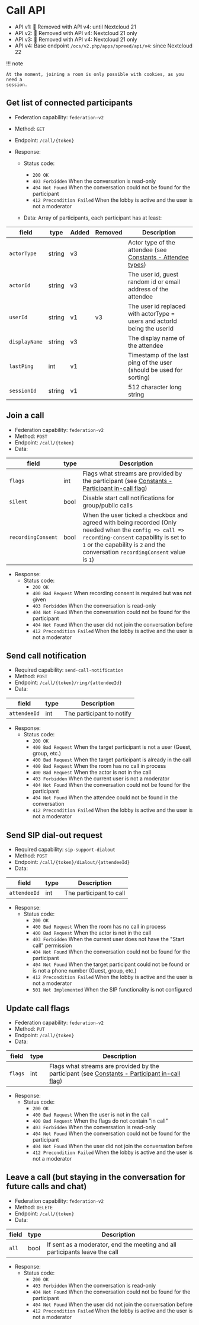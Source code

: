 # Call API

* API v1: 🏁 Removed with API v4: until Nextcloud 21
* API v2: 🏁 Removed with API v4: Nextcloud 21 only
* API v3: 🏁 Removed with API v4: Nextcloud 21 only
* API v4: Base endpoint `/ocs/v2.php/apps/spreed/api/v4`: since Nextcloud 22

!!! note

    At the moment, joining a room is only possible with cookies, as you need a
    session.

## Get list of connected participants

* Federation capability: `federation-v2`
* Method: `GET`
* Endpoint: `/call/{token}`

* Response:
    - Status code:
        + `200 OK`
        + `403 Forbidden` When the conversation is read-only
        + `404 Not Found` When the conversation could not be found for the participant
        + `412 Precondition Failed` When the lobby is active and the user is not a moderator

    - Data:
        Array of participants, each participant has at least:

| field         | type   | Added | Removed | Description                                                                                |
|---------------|--------|-------|---------|--------------------------------------------------------------------------------------------|
| `actorType`   | string | v3    |         | Actor type of the attendee (see [Constants - Attendee types](constants.md#attendee-types)) |
| `actorId`     | string | v3    |         | The user id, guest random id or email address of the attendee                              |
| `userId`      | string | v1    | v3      | The user id replaced with actorType = users and actorId being the userId                   |
| `displayName` | string | v3    |         | The display name of the attendee                                                           |
| `lastPing`    | int    | v1    |         | Timestamp of the last ping of the user (should be used for sorting)                        |
| `sessionId`   | string | v1    |         | 512 character long string                                                                  |

## Join a call

* Federation capability: `federation-v2`
* Method: `POST`
* Endpoint: `/call/{token}`
* Data:

| field              | type | Description                                                                                                                                                                                                                        |
|--------------------|------|------------------------------------------------------------------------------------------------------------------------------------------------------------------------------------------------------------------------------------|
| `flags`            | int  | Flags what streams are provided by the participant (see [Constants - Participant in-call flag](constants.md#participant-in-call-flag))                                                                                             |
| `silent`           | bool | Disable start call notifications for group/public calls                                                                                                                                                                            |
| `recordingConsent` | bool | When the user ticked a checkbox and agreed with being recorded (Only needed when the `config => call => recording-consent` capability is set to `1` or the capability is `2` and the conversation `recordingConsent` value is `1`) |

* Response:
    - Status code:
        + `200 OK`
        + `400 Bad Request` When recording consent is required but was not given
        + `403 Forbidden` When the conversation is read-only
        + `404 Not Found` When the conversation could not be found for the participant
        + `404 Not Found` When the user did not join the conversation before
        + `412 Precondition Failed` When the lobby is active and the user is not a moderator

## Send call notification

* Required capability: `send-call-notification`
* Method: `POST`
* Endpoint: `/call/{token}/ring/{attendeeId}`
* Data:

| field        | type | Description               |
|--------------|------|---------------------------|
| `attendeeId` | int  | The participant to notify |

* Response:
    - Status code:
        + `200 OK`
        + `400 Bad Request` When the target participant is not a user (Guest, group, etc.)
        + `400 Bad Request` When the target participant is already in the call
        + `400 Bad Request` When the room has no call in process
        + `400 Bad Request` When the actor is not in the call
        + `403 Forbidden` When the current user is not a moderator
        + `404 Not Found` When the conversation could not be found for the participant
        + `404 Not Found` When the attendee could not be found in the conversation
        + `412 Precondition Failed` When the lobby is active and the user is not a moderator

## Send SIP dial-out request

* Required capability: `sip-support-dialout`
* Method: `POST`
* Endpoint: `/call/{token}/dialout/{attendeeId}`
* Data:

| field        | type | Description             |
|--------------|------|-------------------------|
| `attendeeId` | int  | The participant to call |

* Response:
    - Status code:
        + `200 OK`
        + `400 Bad Request` When the room has no call in process
        + `400 Bad Request` When the actor is not in the call
        + `403 Forbidden` When the current user does not have the "Start call" permission
        + `404 Not Found` When the conversation could not be found for the participant
        + `404 Not Found` When the target participant could not be found or is not a phone number (Guest, group, etc.)
        + `412 Precondition Failed` When the lobby is active and the user is not a moderator
        + `501 Not Implemented` When the SIP functionality is not configured

## Update call flags

* Federation capability: `federation-v2`
* Method: `PUT`
* Endpoint: `/call/{token}`
* Data:

| field   | type | Description                                                                                                                            |
|---------|------|----------------------------------------------------------------------------------------------------------------------------------------|
| `flags` | int  | Flags what streams are provided by the participant (see [Constants - Participant in-call flag](constants.md#participant-in-call-flag)) |

* Response:
    - Status code:
        + `200 OK`
        + `400 Bad Request` When the user is not in the call
        + `400 Bad Request` When the flags do not contain "in call"
        + `403 Forbidden` When the conversation is read-only
        + `404 Not Found` When the conversation could not be found for the participant
        + `404 Not Found` When the user did not join the conversation before
        + `412 Precondition Failed` When the lobby is active and the user is not a moderator

## Leave a call (but staying in the conversation for future calls and chat)

* Federation capability: `federation-v2`
* Method: `DELETE`
* Endpoint: `/call/{token}`
* Data:

| field | type | Description                                                                 |
|-------|------|-----------------------------------------------------------------------------|
| `all` | bool | If sent as a moderator, end the meeting and all participants leave the call |


* Response:
    - Status code:
        + `200 OK`
        + `403 Forbidden` When the conversation is read-only
        + `404 Not Found` When the conversation could not be found for the participant
        + `404 Not Found` When the user did not join the conversation before
        + `412 Precondition Failed` When the lobby is active and the user is not a moderator
